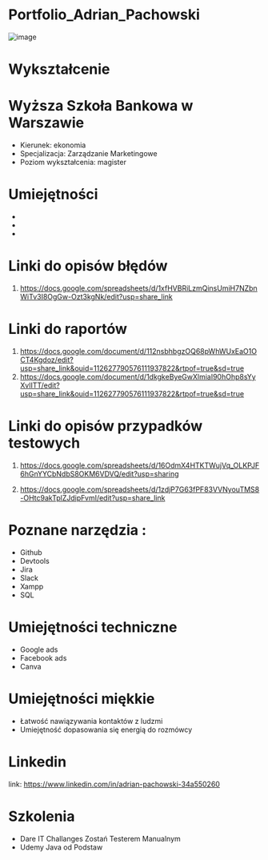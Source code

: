 # Portfolio_Adrian_Pachowski #
![image](https://user-images.githubusercontent.com/119878644/220167339-a2315677-ad70-4d5b-b6fb-f40a26dc9e55.png)

# Wykształcenie

# Wyższa Szkoła Bankowa w Warszawie #

- Kierunek: ekonomia
- Specjalizacja: Zarządzanie Marketingowe
- Poziom wykształcenia: magister

# Umiejętności 

-
-
- 

# Linki do opisów błędów
1. https://docs.google.com/spreadsheets/d/1xfHVBRiLzmQinsUmiH7NZbnWiTv3I8OgGw-Ozt3kgNk/edit?usp=share_link

# Linki do raportów

1. https://docs.google.com/document/d/112nsbhbgzOQ68pWhWUxEaO1OCT4Kgdoz/edit?usp=share_link&ouid=112627790576111937822&rtpof=true&sd=true
2. https://docs.google.com/document/d/1dkgkeByeGwXlmiaI90hOhp8sYyXvlITT/edit?usp=share_link&ouid=112627790576111937822&rtpof=true&sd=true
# Linki do opisów przypadków testowych

1. https://docs.google.com/spreadsheets/d/16OdmX4HTKTWujVq_OLKPJF6hGnYYCbNdbS8OKM6VDVQ/edit?usp=sharing

2. https://docs.google.com/spreadsheets/d/1zdjP7G63fPF83VVNyouTMS8-OHtc9akTplZJdipFvmI/edit?usp=share_link


# Poznane narzędzia :

- Github
- Devtools
- Jira
- Slack
- Xampp
- SQL

# Umiejętności techniczne

- Google ads
- Facebook ads
- Canva


# Umiejętności miękkie

- Łatwość nawiązywania kontaktów z ludzmi 
- Umiejętność dopasowania się energią do rozmówcy


# Linkedin 

link: https://www.linkedin.com/in/adrian-pachowski-34a550260

# Szkolenia

- Dare IT Challanges  Zostań Testerem Manualnym
- Udemy  Java od Podstaw 



